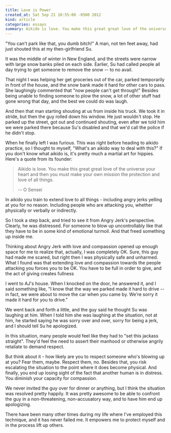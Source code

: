 ```yaml
---
title: Love is Power
created_at: Sat Sep 21 10:55:00 -0500 2012
kind: article
categories: essays
summary: Aikido is love. You make this great great love of the universe your heart and then you must make your own mission the protection and love of all things. -- O'Sensei
---
```


"You can't park like that, you dumb bitch!" A man, not ten feet away,
had just shouted this at my then-girlfriend Su.

It was the middle of winter in New England, and the streets were
narrow with large snow banks piled on each side. Earlier, Su had
called people all day trying to get someone to remove the snow -- to
no avail.

That night I was helping her get groceries out of the car, parked
temporarily in front of the house, and the snow bank made it hard for
other cars to pass. She laughingly commented that "now people can't
get through!" Besides being unable to finding someone to plow the
snow, a lot of other stuff had gone wrong that day, and the best we
could do was laugh.

And then that man starting shouting at us from inside his truck. We
took it in stride, but then the guy rolled down his window. He just
wouldn't stop. He parked up the street, got out and continued
shouting, even after we told him we were parked there because Su's
disabled and that we'd call the police if he didn't stop.

When he finally left I was furious. This was right before heading to
aikido practice, so I thought to myself, "What's an aikido way to deal
with this?" If you don't know what aikido is, it's pretty much a
martial art for hippies. Here's a quote from its founder:

> Aikido is love. You make this great great love of the universe your
> heart and then you must make your own mission the protection and love
> of all things.
> 
> -- O Sensei

In aikido you train to extend love to all things - including angry
jerks yelling at you for no reason. Including people who are attacking
you, whether physically or verbally or indirectly.

So I took a step back, and tried to see it from Angry Jerk's
perspective. Clearly, he was distressed. For someone to blow up
uncontrollably like that they have to be in some kind of emotional
turmoil. And that freed something up inside me.

Thinking about Angry Jerk with love and compassion opened up enough
space for me to realize that, actually, I was completely OK. Sure,
this guy had made me scared, but right then I was physically safe and
unharmed. What I found was that extending love and compassion
towards the people attacking you forces you to be OK. You have to be
full in order to give, and the act of giving creates fullness

I went to AJ's house. When I knocked on the door, he answered it, and
I said something like, "I know that the way we parked made it hard to
drive -- in fact, we were about to move the car when you came by.
We're sorry it made it hard for you to drive."

We went back and forth a little, and the guy said he thought Su was
laughing at him. When I told him she was laughing at the situation,
not at him, he started saying he was sorry over and over, sorry for
being a jerk, and I should tell Su he apologized.

In this situation, many people would feel like they had to "set this
jackass straight". They'd feel the need to assert their manhood or
otherwise angrily retaliate to demand respect.

But think about it - how likely are you to respect someone who's
blowing up at you? Fear them, maybe. Respect them, no. Besides that,
you risk escalating the situation to the point where it does become
physical. And finally, you end up losing sight of the fact that
another human is in distress. You diminish your capacity for
compassion.

We never invited the guy over for dinner or anything, but I think
the situation was resolved pretty happily. It was pretty awesome to be
able to confront the guy in a non-threatening, non-accusatory way, and
to have him end up apologizing.

There have been many other times during my life where I've employed
this technique, and it has never failed me. It empowers me to protect
myself and in the process lift up others.
